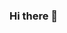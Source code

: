 ### Hi there 👋

<!--
**Dipudas8984/Dipudas8984** is a ✨ _special_ ✨ repository because its `README.md` (this file) appears on your GitHub profile.

<h1 align="center">Hi 👋, I'm Dipu das</h1>
<h3 align="center">A Programmer/Problem solver from India</h3>

<p align="left"> <img src="https://komarev.com/ghpvc/?username=dipudas8984&label=Profile%20views&color=0e75b6&style=flat" alt="dipudas8984" /> </p>

<p align="left"> <a href="https://github.com/ryo-ma/github-profile-trophy"><img src="https://github-profile-trophy.vercel.app/?username=dipudas8984" alt="dipudas8984" /></a> </p>

- 🌱 I’m currently learning **cool things**

- 👨‍💻 All of my projects are available at [portFolio.link](portFolio.link)

- 💬 Ask me about **anything u want**

- 📫 How to reach me **dasdipu8984@gmail.com**


<h3 align="left">Languages and Tools:</h3>
<p align="left"> <a href="https://www.gnu.org/software/bash/" target="_blank"> <img src="https://www.vectorlogo.zone/logos/gnu_bash/gnu_bash-icon.svg" alt="bash" width="40" height="40"/> </a> <a href="https://www.djangoproject.com/" target="_blank"> <img src="https://raw.githubusercontent.com/devicons/devicon/master/icons/django/django-original.svg" alt="django" width="40" height="40"/> </a> <a href="https://flask.palletsprojects.com/" target="_blank"> <img src="https://www.vectorlogo.zone/logos/pocoo_flask/pocoo_flask-icon.svg" alt="flask" width="40" height="40"/> </a> <a href="https://graphql.org" target="_blank"> <img src="https://www.vectorlogo.zone/logos/graphql/graphql-icon.svg" alt="graphql" width="40" height="40"/> </a> <a href="https://developer.mozilla.org/en-US/docs/Web/JavaScript" target="_blank"> <img src="https://raw.githubusercontent.com/devicons/devicon/master/icons/javascript/javascript-original.svg" alt="javascript" width="40" height="40"/> </a> <a href="https://www.linux.org/" target="_blank"> <img src="https://raw.githubusercontent.com/devicons/devicon/master/icons/linux/linux-original.svg" alt="linux" width="40" height="40"/> </a> <a href="https://www.mongodb.com/" target="_blank"> <img src="https://raw.githubusercontent.com/devicons/devicon/master/icons/mongodb/mongodb-original-wordmark.svg" alt="mongodb" width="40" height="40"/> </a> <a href="https://nodejs.org" target="_blank"> <img src="https://raw.githubusercontent.com/devicons/devicon/master/icons/nodejs/nodejs-original-wordmark.svg" alt="nodejs" width="40" height="40"/> </a> <a href="https://www.python.org" target="_blank"> <img src="https://raw.githubusercontent.com/devicons/devicon/master/icons/python/python-original.svg" alt="python" width="40" height="40"/> </a> <a href="https://reactjs.org/" target="_blank"> <img src="https://raw.githubusercontent.com/devicons/devicon/master/icons/react/react-original-wordmark.svg" alt="react" width="40" height="40"/> </a> <a href="https://www.tensorflow.org" target="_blank"> <img src="https://www.vectorlogo.zone/logos/tensorflow/tensorflow-icon.svg" alt="tensorflow" width="40" height="40"/> </a> </p>

<p><img align="left" src="https://github-readme-stats.vercel.app/api/top-langs?username=dipudas8984&show_icons=true&locale=en&layout=compact" alt="dipudas8984" /></p>

<p>&nbsp;<img align="center" src="https://github-readme-stats.vercel.app/api?username=dipudas8984&show_icons=true&locale=en" alt="dipudas8984" /></p>

<p><img align="center" src="https://github-readme-streak-stats.herokuapp.com/?user=dipudas8984&" alt="dipudas8984" /></p>
